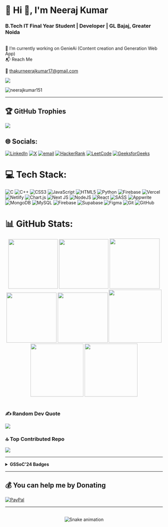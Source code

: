 
<h1 > 💫 Hi 👋, I'm Neeraj Kumar</h1><h3>B.Tech IT Final Year Student | Developer | GL Bajaj, Greater Noida</h3><br>🔭 I’m currently working on GenieAi (Content creation and Generation Web App)<br> 📬 Reach Me

📧 [thakurneerajkumar17@gmail.com](mailto:thakurneerajkumar17@gmail.com)



[![](https://visitcount.itsvg.in/api?id=Neerajkumar151&icon=0&color=0)](https://visitcount.itsvg.in)

<p align="left"> <img src="https://komarev.com/ghpvc/?username=neerajkumar151&label=Profile%20views&color=0e75b6&style=flat" alt="neerajkumar151" /> </p>

---
## 🏆 GitHub Trophies
![](https://github-profile-trophy.vercel.app/?username=Neerajkumar151&theme=radical&no-frame=false&no-bg=true&margin-w=4)


## 🌐 Socials:
[![LinkedIn](https://img.shields.io/badge/LinkedIn-%230077B5.svg?logo=linkedin&logoColor=white)](https://linkedin.com/in/neerajkumar1517) [![X](https://img.shields.io/badge/X-black.svg?logo=X&logoColor=white)](https://x.com/neerajkumar1715) [![email](https://img.shields.io/badge/Email-D14836?logo=gmail&logoColor=white)](mailto:thakurneerajkumar17@gmail.com) [![HackerRank](https://img.shields.io/badge/HackerRank-2EC866?logo=HackerRank&logoColor=white)](https://www.hackerrank.com/neerajkumar1517)
[![LeetCode](https://img.shields.io/badge/LeetCode-FFA116?logo=LeetCode&logoColor=black)](https://www.leetcode.com/neerajkumar17)
[![GeeksforGeeks](https://img.shields.io/badge/GeeksforGeeks-0F9D58?logo=GeeksforGeeks&logoColor=white)](https://auth.geeksforgeeks.org/user/thakurneeraj1517)



# 💻 Tech Stack:
![C](https://img.shields.io/badge/c-%2300599C.svg?style=for-the-badge&logo=c&logoColor=white) ![C++](https://img.shields.io/badge/c++-%2300599C.svg?style=for-the-badge&logo=c%2B%2B&logoColor=white) ![CSS3](https://img.shields.io/badge/css3-%231572B6.svg?style=for-the-badge&logo=css3&logoColor=white) ![JavaScript](https://img.shields.io/badge/javascript-%23323330.svg?style=for-the-badge&logo=javascript&logoColor=%23F7DF1E) ![HTML5](https://img.shields.io/badge/html5-%23E34F26.svg?style=for-the-badge&logo=html5&logoColor=white) ![Python](https://img.shields.io/badge/python-3670A0?style=for-the-badge&logo=python&logoColor=ffdd54) ![Firebase](https://img.shields.io/badge/firebase-%23039BE5.svg?style=for-the-badge&logo=firebase) ![Vercel](https://img.shields.io/badge/vercel-%23000000.svg?style=for-the-badge&logo=vercel&logoColor=white) ![Netlify](https://img.shields.io/badge/netlify-%23000000.svg?style=for-the-badge&logo=netlify&logoColor=#00C7B7) ![Chart.js](https://img.shields.io/badge/chart.js-F5788D.svg?style=for-the-badge&logo=chart.js&logoColor=white) ![Next JS](https://img.shields.io/badge/Next-black?style=for-the-badge&logo=next.js&logoColor=white) ![NodeJS](https://img.shields.io/badge/node.js-6DA55F?style=for-the-badge&logo=node.js&logoColor=white) ![React](https://img.shields.io/badge/react-%2320232a.svg?style=for-the-badge&logo=react&logoColor=%2361DAFB) ![SASS](https://img.shields.io/badge/SASS-hotpink.svg?style=for-the-badge&logo=SASS&logoColor=white) ![Appwrite](https://img.shields.io/badge/Appwrite-%23FD366E.svg?style=for-the-badge&logo=appwrite&logoColor=white) ![MongoDB](https://img.shields.io/badge/MongoDB-%234ea94b.svg?style=for-the-badge&logo=mongodb&logoColor=white) ![MySQL](https://img.shields.io/badge/mysql-4479A1.svg?style=for-the-badge&logo=mysql&logoColor=white) ![Firebase](https://img.shields.io/badge/firebase-a08021?style=for-the-badge&logo=firebase&logoColor=ffcd34) ![Supabase](https://img.shields.io/badge/Supabase-3ECF8E?style=for-the-badge&logo=supabase&logoColor=white) ![Figma](https://img.shields.io/badge/figma-%23F24E1E.svg?style=for-the-badge&logo=figma&logoColor=white) ![Git](https://img.shields.io/badge/git-%23F05033.svg?style=for-the-badge&logo=git&logoColor=white) ![GitHub](https://img.shields.io/badge/github-%23121011.svg?style=for-the-badge&logo=github&logoColor=white)
# 📊 GitHub Stats:
<div align="center">
 
<img height="158em" src="https://github-profile-summary-cards.vercel.app/api/cards/profile-details?username=Neerajkumar151&theme=radical">
<img height="158em" src="https://github-profile-summary-cards.vercel.app/api/cards/stats?username=Neerajkumar151&theme=radical">
<img height="160em" src="https://github-profile-summary-cards.vercel.app/api/cards/repos-per-language?username=Neerajkumar151&theme=radical">
<img height="160em" src="https://github-profile-summary-cards.vercel.app/api/cards/most-commit-language?username=Neerajkumar151&theme=radical">
<img height="160em" src="https://github-profile-summary-cards.vercel.app/api/cards/productive-time?username=Neerajkumar151&theme=radical&utcOffset=8">
<img height="169em" src="https://github-readme-stats.vercel.app/api?username=Neerajkumar151&theme=radical&hide_border=false&include_all_commits=false&count_private=false">
<img height="169em" src="https://github-readme-streak-stats.herokuapp.com/?user=Neerajkumar151&theme=radical">
<img height="169em" src="https://github-readme-stats.vercel.app/api/top-langs/?username=Neerajkumar151&theme=radical&hide_border=false&include_all_commits=true&count_private=true&layout=compact" />

</div>


</div><br>

### ✍️ Random Dev Quote
![](https://quotes-github-readme.vercel.app/api?type=horizontal&theme=radical)

### 🔝 Top Contributed Repo
![](https://github-contributor-stats.vercel.app/api?username=Neerajkumar151&limit=5&theme=dark&combine_all_yearly_contributions=true)

---

<details>	
 <summary><b>GSSoC'24 Badges</b></summary><br>
<div style='display:flex; align-items:center; gap: 30px;' align='center'><a href="https://gssoc.girlscript.tech/leaderboard">
<img src="https://raw.githubusercontent.com/GSSoC24/Postman-Challenge/main/docs/assets/Postman%20White.png" width="100px" height="100px" />
  <img src="https://raw.githubusercontent.com/GSSoC24/Postman-Challenge/main/docs/assets/1.png" width="100px" height="100px" />
  <img src="https://raw.githubusercontent.com/GSSoC24/Postman-Challenge/main/docs/assets/2.png" width="100px" height="100px" />
  <img src="https://raw.githubusercontent.com/GSSoC24/Postman-Challenge/main/docs/assets/3.png" width="100px" height="100px" />
  <img src="https://raw.githubusercontent.com/GSSoC24/Postman-Challenge/main/docs/assets/4.png" width="100px" height="100px" />
  <img src="https://raw.githubusercontent.com/GSSoC24/Postman-Challenge/main/docs/assets/5.png" width="100px" height="100px" />
  </a>
</div>
</details>

---

  ## 💰 You can help me by Donating
  [![PayPal](https://img.shields.io/badge/PayPal-00457C?style=for-the-badge&logo=paypal&logoColor=white)](https://paypal.me/Neerajkumar1517) 

  ---

  </div><br>
<!-- Snake Game Repo View -->

<div align="center">
  <img src="https://profile-readme-generator.com/assets/snake.svg" alt="Snake animation" />
</div>
